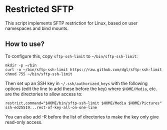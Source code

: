 # Restricted SFTP

This script implements SFTP restriction for Linux, based on user namespaces and bind mounts.

## How to use?

To configure this, copy `sftp-ssh-limit` to `~/bin/sftp-ssh-limit`:

```console
mkdir -p ~/bin
curl -o ~/bin/sftp-ssh-limit https://raw.github.com/dgl/sftp-ssh-limit
chmod 755 ~/bin/sftp-ssh-limit
```

Then set up an SSH key in `~/.ssh/authorized_keys` with the following options
(edit the line to add these before the key) where `$HOME/Media`, etc. are the
directories to allow access to:

```
restrict,command="$HOME/bin/sftp-ssh-limit $HOME/Media $HOME/Pictures" ssh-ed25519...rest-of-key-all-on-one-line
```

You can also add -R before the list of directories to make the key only give read-only access.
